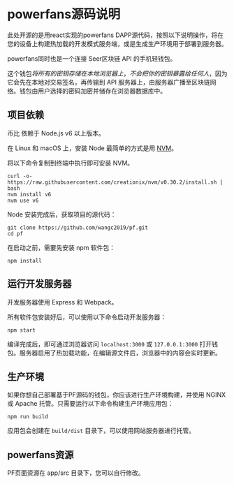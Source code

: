 ﻿powerfans源码说明
============

此处开源的是用react实现的powerfans DAPP源代码，按照以下说明操作，将在您的设备上构建热加载的开发模式服务端，或是生成生产环境用于部署到服务器。

powerfans同时也是一个连接 Seer区块链 API 的手机轻钱包。

这个钱包*将所有的密钥存储在本地浏览器上*，*不会把你的密钥暴露给任何人*，因为它会先在本地对交易签名，再传输到 API 服务器上，由服务器广播至区块链网络。钱包由用户选择的密码加密并储存在浏览器数据库中。

## 项目依赖

币比 依赖于 Node.js v6 以上版本。

在 Linux 和 macOS 上，安装 Node 最简单的方式是用 [NVM](https://github.com/creationix/nvm)。

将以下命令复制到终端中执行即可安装 NVM。

```
curl -o- https://raw.githubusercontent.com/creationix/nvm/v0.30.2/install.sh | bash
nvm install v6
nvm use v6
```

Node 安装完成后，获取项目的源代码：

```
git clone https://github.com/wangc2019/pf.git
cd pf
```

在启动之前，需要先安装 npm 软件包：

```
npm install
```

## 运行开发服务器

开发服务器使用 Express 和 Webpack。

所有软件包安装好后，可以使用以下命令启动开发服务器：

```
npm start
```

编译完成后，即可通过浏览器访问 `localhost:3000` 或 `127.0.0.1:3000` 打开钱包。服务器启用了热加载功能，在编辑源文件后，浏览器中的内容会实时更新。

## 生产环境

如果你想自己部署基于PF源码的钱包，你应该进行生产环境构建，并使用 NGINX 或 Apache 托管。只需要运行以下命令构建生产环境应用包：

```
npm run build
```

应用包会创建在 `build/dist` 目录下，可以使用网站服务器进行托管。

## powerfans资源

PF页面资源在 app/src 目录下，您可以自行修改。
